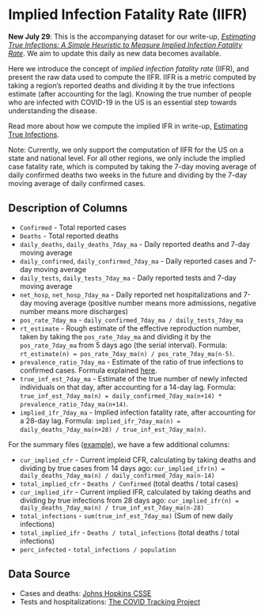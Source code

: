 # Implied Infection Fatality Rate (IIFR)

**New July 29**: This is the accompanying dataset for our write-up, *[Estimating True Infections: A Simple Heuristic to Measure Implied Infection Fatality Rate](https://covid19-projections.com/estimating-true-infections/)*. We aim to update this daily as new data becomes available.

Here we introduce the concept of *implied infection fatality rate* (IIFR), and present the raw data used to compute the IIFR. IIFR is a metric computed by taking a region’s reported deaths and dividing it by the true infections estimate (after accounting for the lag). Knowing the true number of people who are infected with COVID-19 in the US is an essential step towards understanding the disease.

Read more about how we compute the implied IFR in write-up, [Estimating True Infections](https://covid19-projections.com/estimating-true-infections/).

Note: Currently, we only support the computation of IIFR for the US on a state and national level. For all other regions, we only include the implied case fatality rate, which is computed by taking the 7-day moving average of daily confirmed deaths two weeks in the future and dividing by the 7-day moving average of daily confirmed cases.

## Description of Columns
* `Confirmed` - Total reported cases
* `Deaths` - Total reported deaths
* `daily_deaths`, `daily_deaths_7day_ma` - Daily reported deaths and 7-day moving average
* `daily_confirmed`, `daily_confirmed_7day_ma` - Daily reported cases and 7-day moving average
* `daily_tests`, `daily_tests_7day_ma` - Daily reported tests and 7-day moving average
* `net_hosp`, `net_hosp_7day_ma` - Daily reported net hospitalizations and 7-day moving average (positive number means more admissions, negative number means more discharges)
* `pos_rate_7day_ma` - `daily_confirmed_7day_ma / daily_tests_7day_ma`
* `rt_estimate` - Rough estimate of the effective reproduction number, taken by taking the `pos_rate_7day_ma` and dividing it by the `pos_rate_7day_ma` from 5 days ago (the serial interval). Formula: `rt_estimate(n) = pos_rate_7day_ma(n) / pos_rate_7day_ma(n-5)`.
* `prevalence_ratio_7day_ma` - Estimate of the ratio of true infections to confirmed cases. Formula explained [here](https://covid19-projections.com/estimating-true-infections/#prevalence-ratio).
* `true_inf_est_7day_ma` - Estimate of the true number of newly infected individuals on that day, after accounting for a 14-day lag. Formula: `true_inf_est_7day_ma(n) = daily_confirmed_7day_ma(n+14) * prevalence_ratio_7day_ma(n+14)`.
* `implied_ifr_7day_ma` - Implied infection fatality rate, after accounting for a 28-day lag. Formula: `implied_ifr_7day_ma(n) = daily_deaths_7day_ma(n+28) / true_inf_est_7day_ma(n)`.

For the summary files ([example](https://github.com/youyanggu/covid19_projections/blob/master/implied_ifr/0_IIFR_Summary.csv)), we have a few additional columns:

* `cur_implied_cfr` - Current impleid CFR, calculating by taking deaths and dividing by true cases from 14 days ago: `cur_implied_ifr(n) = daily_deaths_7day_ma(n) / daily_confirmed_7day_ma(n-14)`
* `total_implied_cfr` - `Deaths / Confirmed` (total deaths / total cases)
* `cur_implied_ifr` - Current implied IFR, calculated by taking deaths and dividing by true infections from 28 days ago: `cur_implied_ifr(n) = daily_deaths_7day_ma(n) / true_inf_est_7day_ma(n-28)`
* `total_infections` - `sum(true_inf_est_7day_ma)` (Sum of new daily infections)
* `total_implied_ifr` - `Deaths / total_infections` (total deaths / total infections)
* `perc_infected` - `total_infections / population`

## Data Source

- Cases and deaths: [Johns Hopkins CSSE](https://github.com/CSSEGISandData/COVID-19/tree/master/csse_covid_19_data/csse_covid_19_time_series)
- Tests and hospitalizations: [The COVID Tracking Project](https://covidtracking.com/)
